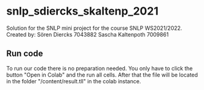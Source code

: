 # snlp_sdiercks_skaltenp_2021
Solution for the SNLP mini project for the course SNLP WS2021/2022.
Created by:
Sören Diercks     7043882
Sascha Kaltenpoth 7009861

## Run code
To run our code there is no preparation needed.
You only have to click the button "Open in Colab" and the run all cells.
After that the file will be located in the folder "/content/result.tll" in the colab instance.
